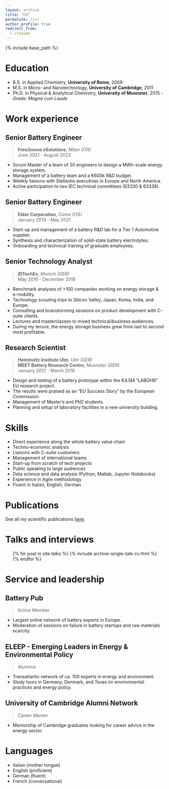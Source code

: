 ```yaml
---
layout: archive
title: "CV"
permalink: /cv/
author_profile: true
redirect_from:
  - /resume
---
```


{% include base_path %}
  
Education
======

* B.S. in Applied Chemistry, **University of Rome**, 2009
* M.S. in Micro- and Nanotechnology, **University of Cambridge**, 2011
* Ph.D. in Physical & Analytical Chemistry, **University of Muenster**, 2015 - *Grade: Magna cum Laude*  

Work experience
======

## Senior Battery Engineer
> **Free2move eSolutions**, *Milan (ITA)*    
> June 2021 - August 2023    

  * Scrum Master of a team of 20 engineers to design a MWh-scale energy storage system.
  * Management of a battery team and a €600k R&D budget.
  * Weekly liaisons with Stellantis executives in Europe and North America.
  * Active participation to two IEC technical committees (63330 & 63338).  

## Senior Battery Engineer
> **Eldor Corporation**, *Como (ITA)*    
> January 2019 - May 2021    

  * Start-up and management of a battery R&D lab for a Tier 1 Automotive supplier.
  * Synthesis and characterization of solid-state battery electrolytes.
  * Onboarding and technical training of graduate employees.  

## Senior Technology Analyst
> **IDTechEx**, *Munich (GER)*    
> May 2016 - December 2018    

  * Benchmark analyses of >100 companies working on energy storage & e-mobility.
  * Technology scouting trips to Silicon Valley, Japan, Korea, India, and Europe.
  * Consulting and brainstorming sessions on product development with C-suite clients.
  * Lectures and masterclasses to mixed technical/business audiences.
  * During my tenure, the energy storage business grew from last to second most profitable.  

## Research Scientist
> **Helmholtz Institute Ulm**, *Ulm (GER)*  
> **MEET Battery Research Centre**, *Muenster (GER)*    
> January 2012 - March 2016


  * Design and testing of a battery prototype within the €4.5M “LABOHR” EU research project. 
  * The results were praised as an “EU Success Story” by the European Commission.
  * Management of Master’s and PhD students.
  * Planning and setup of laboratory facilities in a new university building.    
    
Skills
======

 * Direct experience along the whole battery value chain
 * Techno-economic analysis
 * Liaisons with C-suite customers
 * Management of international teams
 * Start-up from scratch of tech projects	
 * Public speaking to large audiences
 * Data science and data analysis (Python, Matlab, Jupyter Notebooks)
 * Experience in Agile methodology
 * Fluent in Italian, English, German   
    
Publications
======

See all my scientific publications [here](https://scholar.google.com/citations?user=B6VW0NYAAAAJ&hl=en&oi=ao "Google Scholar").    
   
Talks and interviews
======

  <ul>{% for post in site.talks %}
    {% include archive-single-talk-cv.html %}
  {% endfor %}</ul>    
    
Service and leadership
======

## Battery Pub
> Active Member

  * Largest online network of battery experts in Europe.
  * Moderation of sessions on failure in battery startups and raw materials scarcity.  

## ELEEP - Emerging Leaders in Energy & Environmental Policy
> Alumnus

  * Transatlantic network of ca. 100 experts in energy and environment.
  * Study tours in Germany, Denmark, and Texas on environmental practices and energy policy.  

## University of Cambridge Alumni Network
> Career Mentor
  
  * Mentorship of Cambridge graduates looking for career advice in the energy sector.  

Languages
======

* Italian (mother tongue)
* English (proficient)
* German (fluent)
* French (conversational)
